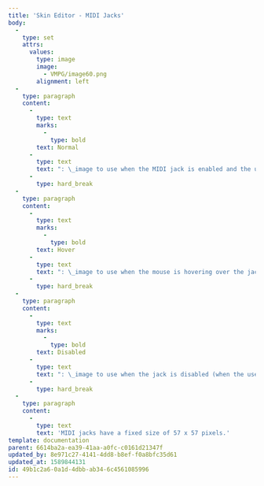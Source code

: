 ```yaml
---
title: 'Skin Editor - MIDI Jacks'
body:
  -
    type: set
    attrs:
      values:
        type: image
        image:
          - VMPG/image60.png
        alignment: left
  -
    type: paragraph
    content:
      -
        type: text
        marks:
          -
            type: bold
        text: Normal
      -
        type: text
        text: ": \_image to use when the MIDI jack is enabled and the user isn’t interacting with it."
      -
        type: hard_break
  -
    type: paragraph
    content:
      -
        type: text
        marks:
          -
            type: bold
        text: Hover
      -
        type: text
        text: ": \_image to use when the mouse is hovering over the jack."
      -
        type: hard_break
  -
    type: paragraph
    content:
      -
        type: text
        marks:
          -
            type: bold
        text: Disabled
      -
        type: text
        text: ": \_image to use when the jack is disabled (when the user is dragging a cable from a MIDI input jack, all other MIDI input jacks will be disabled; likewise with MIDI output jacks when user is dragging a cable from a MIDI output jack)."
      -
        type: hard_break
  -
    type: paragraph
    content:
      -
        type: text
        text: 'MIDI jacks have a fixed size of 57 x 57 pixels.'
template: documentation
parent: 6614ba2a-ea39-41aa-a0fc-c0161d21347f
updated_by: 8e971c27-4141-4dd8-b8ef-f0a8bfc35d61
updated_at: 1589844131
id: 49b1c2a6-0a1d-4dbb-ab34-6c4561085996
---
```


